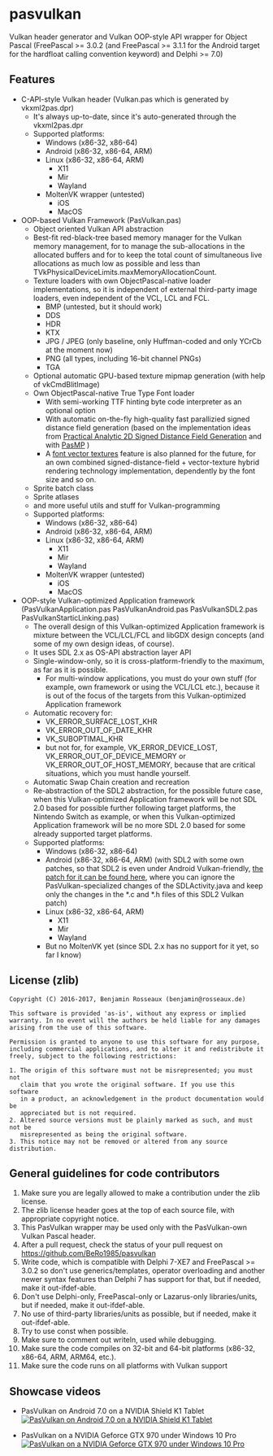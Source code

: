 # pasvulkan

Vulkan header generator and Vulkan OOP-style API wrapper for Object Pascal (FreePascal >= 3.0.2 (and FreePascal >= 3.1.1 for the Android target for the hardfloat calling convention keyword) and Delphi >= 7.0)

## Features

- C-API-style Vulkan header (Vulkan.pas which is generated by vkxml2pas.dpr)
    - It's always up-to-date, since it's auto-generated through the vkxml2pas.dpr
    - Supported platforms:
        - Windows (x86-32, x86-64)
        - Android (x86-32, x86-64, ARM)
        - Linux (x86-32, x86-64, ARM)
            - X11
            - Mir
            - Wayland
        - MoltenVK wrapper (untested)
            - iOS
            - MacOS
- OOP-based Vulkan Framework (PasVulkan.pas)
    - Object oriented Vulkan API abstraction
    - Best-fit red-black-tree based memory manager for the Vulkan memory management, for to manage the sub-allocations in the allocated buffers and for to keep the total count of simultaneous live allocations as much low as possible and less than TVkPhysicalDeviceLimits.maxMemoryAllocationCount.
    - Texture loaders with own ObjectPascal-native loader implementations, so it is independent of external third-party image loaders, even independent of the VCL, LCL and FCL.  
        - BMP (untested, but it should work)
        - DDS
        - HDR
        - KTX
        - JPG / JPEG (only baseline, only Huffman-coded and only YCrCb at the moment now) 
        - PNG (all types, including 16-bit channel PNGs)
        - TGA
    - Optional automatic GPU-based texture mipmap generation (with help of vkCmdBlitImage)
    - Own ObjectPascal-native True Type Font loader
        - With semi-working TTF hinting byte code interpreter as an optional option
        - With automatic on-the-fly high-quality fast parallizied signed distance field generation (based on the implementation ideas from [Practical Analytic 2D Signed Distance Field Generation](https://web.archive.org/web/20160909051854/http://malideveloper.arm.com/downloads/Presentations/Siggraph16/Practical_Analytic_2D_Signed_Distance_Field_Generation.pdf) and with [PasMP](https://github.com/BeRo1985/pasmp) )
        - A [font vector textures](http://wdobbie.com/post/gpu-text-rendering-with-vector-textures/) feature is also planned for the future, for an own combined signed-distance-field + vector-texture hybrid rendering technology implementation, dependently by the font size and so on.  
    - Sprite batch class
    - Sprite atlases
    - and more useful utils and stuff for Vulkan-programming
    - Supported platforms:
        - Windows (x86-32, x86-64)
        - Android (x86-32, x86-64, ARM)
        - Linux (x86-32, x86-64, ARM)
            - X11
            - Mir
            - Wayland
        - MoltenVK wrapper (untested)
            - iOS
            - MacOS
- OOP-style Vulkan-optimized Application framework (PasVulkanApplication.pas PasVulkanAndroid.pas PasVulkanSDL2.pas PasVulkanStarticLinking.pas)
    - The overall design of this Vulkan-optimized Application framework is mixture between the VCL/LCL/FCL and libGDX design concepts (and some of my own design ideas, of course).
    - It uses SDL 2.x as OS-API abstraction layer API
    - Single-window-only, so it is cross-platform-friendly to the maximum, as far as it is possible.
        - For multi-window applications, you must do your own stuff (for example, own framework or using the VCL/LCL etc.), because it is out of the focus of the targets from this Vulkan-optimized Application framework
    - Automatic recovery for:
        - VK_ERROR_SURFACE_LOST_KHR
        - VK_ERROR_OUT_OF_DATE_KHR
        - VK_SUBOPTIMAL_KHR
        - but not for, for example, VK_ERROR_DEVICE_LOST, VK_ERROR_OUT_OF_DEVICE_MEMORY or VK_ERROR_OUT_OF_HOST_MEMORY, because that are critical situations, which you must handle yourself.
    - Automatic Swap Chain creation and recreation
    - Re-abstraction of the SDL2 abstraction, for the possible future case, when this Vulkan-optimized Application framework will be not SDL 2.0 based for possible further following target platforms, the Nintendo Switch as example, or when this Vulkan-optimized Application framework will be no more SDL 2.0 based for some already supported target platforms.  
    - Supported platforms:
        - Windows (x86-32, x86-64)
        - Android (x86-32, x86-64, ARM) (with SDL2 with some own patches, so that SDL2 is even under Android Vulkan-friendly, [the patch for it can be found here](https://github.com/BeRo1985/pasvulkan/blob/master/libs/sdl20androidarm32/sdl2_vulkan.patch), where you can ignore the PasVulkan-specialized changes of the SDLActivity.java and keep only the changes in the *.c and *.h files of this SDL2 Vulkan patch)
        - Linux (x86-32, x86-64, ARM)
            - X11
            - Mir
            - Wayland
        - But no MoltenVK yet (since SDL 2.x has no support for it yet, so far I know) 
            
## License (zlib)

    Copyright (C) 2016-2017, Benjamin Rosseaux (benjamin@rosseaux.de)          
                                                                             
    This software is provided 'as-is', without any express or implied          
    warranty. In no event will the authors be held liable for any damages      
    arising from the use of this software.                                     
                                                                             
    Permission is granted to anyone to use this software for any purpose,     
    including commercial applications, and to alter it and redistribute it    
    freely, subject to the following restrictions:                            
 
    1. The origin of this software must not be misrepresented; you must not    
       claim that you wrote the original software. If you use this software    
       in a product, an acknowledgement in the product documentation would be  
       appreciated but is not required.                                        
    2. Altered source versions must be plainly marked as such, and must not be 
       misrepresented as being the original software.                          
    3. This notice may not be removed or altered from any source distribution. 
     
## General guidelines for code contributors 

 1. Make sure you are legally allowed to make a contribution under the zlib license.
 2. The zlib license header goes at the top of each source file, with appropriate copyright notice.
 3. This PasVulkan wrapper may be used only with the PasVulkan-own Vulkan Pascal header.
 4. After a pull request, check the status of your pull request on https://github.com/BeRo1985/pasvulkan
 5. Write code, which is compatible with Delphi 7-XE7 and FreePascal >= 3.0.2 so don't use generics/templates, operator overloading and another newer syntax features than Delphi 7 has support for that, but if needed, make it out-ifdef-able.   
 6. Don't use Delphi-only, FreePascal-only or Lazarus-only libraries/units, but if needed, make it out-ifdef-able.
 7. No use of third-party libraries/units as possible, but if needed, make it out-ifdef-able.                       
 8. Try to use const when possible.
 9. Make sure to comment out writeln, used while debugging.
 10. Make sure the code compiles on 32-bit and 64-bit platforms (x86-32, x86-64, ARM, ARM64, etc.).
 11. Make sure the code runs on all platforms with Vulkan support           
          
## Showcase videos

- PasVulkan on Android 7.0 on a NVIDIA Shield K1 Tablet
  [![PasVulkan on Android 7.0 on a NVIDIA Shield K1 Tablet](https://img.youtube.com/vi/HzK4BriAztM/0.jpg?a)](https://www.youtube.com/watch?v=HzK4BriAztM)

- PasVulkan on a NVIDIA Geforce GTX 970 under Windows 10 Pro
  [![PasVulkan on a NVIDIA Geforce GTX 970 under Windows 10 Pro](https://img.youtube.com/vi/6nWdgry84vM/0.jpg)](https://www.youtube.com/watch?v=6nWdgry84vM)
